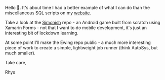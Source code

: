 Hello :wave:. It's about time I had a better example of what I can do than the miscellaneous SQL scripts on my [website](https://www.rmjcs.com). 

Take a look at the [Simonish](../../) repo - an Android game built from scratch using Xamarin Forms - not that I want to do mobile development, it's just an interesting bit of lockdown learning.

At some point I'll make the Ewing repo public - a much more interesting piece of work to create a simple, lightweight job runner (think AutoSys, but much smaller).

Take care,

Rhys